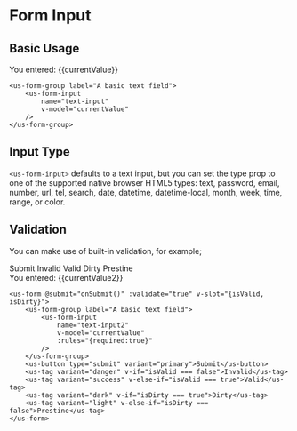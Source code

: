 # Form Input

## Basic Usage 

<div class="mt-3 mb-3">
    <us-form-group label="A basic text field">
        <us-form-input
            name="text-input"
            v-model="currentValue"
        />
    </us-form-group>
    <div class="mt-2">You entered: {{currentValue}}</div>
</div>

```vue
<us-form-group label="A basic text field">
    <us-form-input
        name="text-input"
        v-model="currentValue"
    />
</us-form-group>
```

## Input Type

`<us-form-input>` defaults to a text input, but you can set the type prop to one of the supported native browser HTML5 types: text, password, email, number, url, tel, search, date, datetime, datetime-local, month, week, time, range, or color.

<div class="mt-3 mb-3">
    <us-row>
        <us-col md="4" v-for="(type, index) in types" :key="index">
            <us-form-group>
                <template name="label">
                    <div class="usa-label">
                    Type: <span class="text-danger">{{type}}</span>
                    </div>
                </template>
                <us-form-input :type="type" name="text-input"/>
            </us-form-group>        
        </us-col>
    </us-row>

</div>

## Validation

You can make use of built-in validation, for example;

<div class="mt-3 mb-3">
    <us-form @submit="onSubmit()" :validate="true" v-slot="{isValid, isDirty}">
        <us-form-group label="A basic text field">
            <us-form-input
                name="text-input2"
                v-model="currentValue2"
                :rules="{required:true}"
            />
        </us-form-group>
        <us-button type="submit" variant="primary">Submit</us-button>
        <us-tag variant="danger" v-if="isValid === false">Invalid</us-tag>
        <us-tag variant="success" v-else-if="isValid === true">Valid</us-tag>
        <us-tag variant="dark" v-if="isDirty === true">Dirty</us-tag>
        <us-tag variant="light" v-else-if="isDirty === false">Prestine</us-tag>
    </us-form>
    <div class="mt-2">You entered: {{currentValue2}}</div>
</div>

```vue
<us-form @submit="onSubmit()" :validate="true" v-slot="{isValid, isDirty}">
    <us-form-group label="A basic text field">
        <us-form-input
            name="text-input2"
            v-model="currentValue"
            :rules="{required:true}"
        />
    </us-form-group>
    <us-button type="submit" variant="primary">Submit</us-button>
    <us-tag variant="danger" v-if="isValid === false">Invalid</us-tag>
    <us-tag variant="success" v-else-if="isValid === true">Valid</us-tag>
    <us-tag variant="dark" v-if="isDirty === true">Dirty</us-tag>
    <us-tag variant="light" v-else-if="isDirty === false">Prestine</us-tag>
</us-form>
```

<script>
export default {
    data() {
        return {
            types: ['text', 'password', 'email', 'number', 'url', 'tel', 'search', 'date', 'datetime', 'datetime-local', 'month', 'week', 'time', 'range', 'color'],
            currentValue: null,
            currentValue2: null
        }
    },
    methods: {
        onSubmit(){

        }
    }
}
</script>